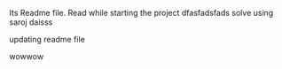 Its Readme file. Read while starting the project
dfasfadsfads
solve using saroj daisss

updating readme file

wowwow

